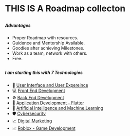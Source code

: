# THIS IS A Roadmap collecton

## <h5> Advantages </h5>
- Proper Roadmap with resources. 
- Guidence and Mentorship Available. 
- Goodies after achieving Milestones. 
- Work as a team, network with others. 
- Free. 

## <h5> I am starting this with 7 Technologies </h5>
- 🔖 [User Interface and User Expereince](/UIUX.md)
- 💻 [Front End Development](/FrontEndDev.md)
- ⚙️ [Back End Development](/BackEndDev.md)
- 📱 [Application Development - Flutter](/AppDev.md) 
- 🧠 [Artificial Intelligence and Machine Learning](/AIML.md)
- 🛡️ [Cybersecurity](/Cybersecurity.md) 
- 📈 [Digital Marketing](DigitalMarketing.md) 
- 📈 [Roblox - Game Development](/Roblox.md) 

